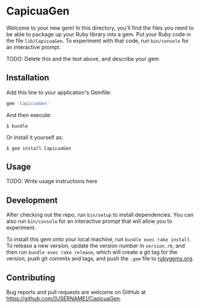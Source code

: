 # CapicuaGen

Welcome to your new gem! In this directory, you'll find the files you need to be able to package up your Ruby library into a gem. Put your Ruby code in the file `lib/CapicuaGen`. To experiment with that code, run `bin/console` for an interactive prompt.

TODO: Delete this and the text above, and describe your gem

## Installation

Add this line to your application's Gemfile:

```ruby
gem 'CapicuaGen'
```

And then execute:

    $ bundle

Or install it yourself as:

    $ gem install CapicuaGen

## Usage

TODO: Write usage instructions here

## Development

After checking out the repo, run `bin/setup` to install dependencies. You can also run `bin/console` for an interactive prompt that will allow you to experiment.

To install this gem onto your local machine, run `bundle exec rake install`. To release a new version, update the version number in `version.rb`, and then run `bundle exec rake release`, which will create a git tag for the version, push git commits and tags, and push the `.gem` file to [rubygems.org](https://rubygems.org).

## Contributing

Bug reports and pull requests are welcome on GitHub at https://github.com/[USERNAME]/CapicuaGen.

